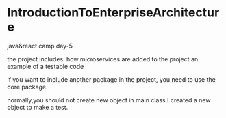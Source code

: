 # IntroductionToEnterpriseArchitecture
 java&react camp day-5
 
the project includes:
how microservices are added to the project
an example of a testable code

if you want to include another package in the project, you need to use the core package.

normally,you should not create new object in main class.I created a new object to make a test. 

